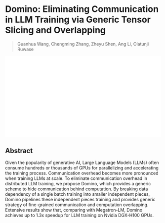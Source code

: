 # Domino: Eliminating Communication in LLM Training via Generic Tensor Slicing and Overlapping

> Guanhua Wang, Chengming Zhang, Zheyu Shen, Ang Li, Olatunji Ruwase

<p align="center">
<img src="../../blank.jpg" width="600" title="blank">
</p>

## Abstract

Given the popularity of generative AI, Large Language Models (LLMs) often
consume hundreds or thousands of GPUs for parallelizing and accelerating the
training process. Communication overhead becomes more pronounced when training
LLMs at scale. To eliminate communication overhead in distributed LLM training,
we propose Domino, which provides a generic scheme to hide communication behind
computation. By breaking data dependency of a single batch training into
smaller independent pieces, Domino pipelines these independent pieces training
and provides generic strategy of fine-grained communication and computation
overlapping. Extensive results show that, comparing with Megatron-LM, Domino
achieves up to 1.3x speedup for LLM training on Nvidia DGX-H100 GPUs.
